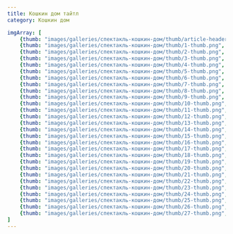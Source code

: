 ```yaml
---
title: Кошкин дом тайтл
category: Кошкин дом

imgArray: [
	{thumb: "images/galleries/спектакль-кошкин-дом/thumb/article-header-image-thumb.jpg", type: "youtube", link: "https://www.youtube.com/embed/mdFR1HYVZD8", text: "Спектакль кошкин дом видео", category: "Кошкин дом"},
	{thumb: "images/galleries/спектакль-кошкин-дом/thumb/1-thumb.png",  type: "image", link: "images/galleries/спектакль-кошкин-дом/1.png",  text: "Спектакль кошкин дом - 1",  category: "Кошкин дом"},
	{thumb: "images/galleries/спектакль-кошкин-дом/thumb/2-thumb.png",  type: "image", link: "images/galleries/спектакль-кошкин-дом/2.png",  text: "Спектакль кошкин дом - 2",  category: "Кошкин дом"},
	{thumb: "images/galleries/спектакль-кошкин-дом/thumb/3-thumb.png",  type: "image", link: "images/galleries/спектакль-кошкин-дом/3.png",  text: "Спектакль кошкин дом - 3",  category: "Кошкин дом"},
	{thumb: "images/galleries/спектакль-кошкин-дом/thumb/4-thumb.png",  type: "image", link: "images/galleries/спектакль-кошкин-дом/4.png",  text: "Спектакль кошкин дом - 4",  category: "Кошкин дом"},
	{thumb: "images/galleries/спектакль-кошкин-дом/thumb/5-thumb.png",  type: "image", link: "images/galleries/спектакль-кошкин-дом/5.png",  text: "Спектакль кошкин дом - 5",  category: "Кошкин дом"},
	{thumb: "images/galleries/спектакль-кошкин-дом/thumb/6-thumb.png",  type: "image", link: "images/galleries/спектакль-кошкин-дом/6.png",  text: "Спектакль кошкин дом - 6",  category: "Кошкин дом"},
	{thumb: "images/galleries/спектакль-кошкин-дом/thumb/7-thumb.png",  type: "image", link: "images/galleries/спектакль-кошкин-дом/7.png",  text: "Спектакль кошкин дом - 7",  category: "Кошкин дом"},
	{thumb: "images/galleries/спектакль-кошкин-дом/thumb/8-thumb.png",  type: "image", link: "images/galleries/спектакль-кошкин-дом/8.png",  text: "Спектакль кошкин дом - 8",  category: "Кошкин дом"},
	{thumb: "images/galleries/спектакль-кошкин-дом/thumb/9-thumb.png",  type: "image", link: "images/galleries/спектакль-кошкин-дом/9.png",  text: "Спектакль кошкин дом - 9",  category: "Кошкин дом"},
	{thumb: "images/galleries/спектакль-кошкин-дом/thumb/10-thumb.png", type: "image", link: "images/galleries/спектакль-кошкин-дом/10.png", text: "Спектакль кошкин дом - 10", category: "Кошкин дом"},
	{thumb: "images/galleries/спектакль-кошкин-дом/thumb/11-thumb.png", type: "image", link: "images/galleries/спектакль-кошкин-дом/11.png", text: "Спектакль кошкин дом - 11", category: "Кошкин дом"},
	{thumb: "images/galleries/спектакль-кошкин-дом/thumb/12-thumb.png", type: "image", link: "images/galleries/спектакль-кошкин-дом/12.png", text: "Спектакль кошкин дом - 12", category: "Кошкин дом"},
	{thumb: "images/galleries/спектакль-кошкин-дом/thumb/13-thumb.png", type: "image", link: "images/galleries/спектакль-кошкин-дом/13.png", text: "Спектакль кошкин дом - 13", category: "Кошкин дом"},
	{thumb: "images/galleries/спектакль-кошкин-дом/thumb/14-thumb.png", type: "image", link: "images/galleries/спектакль-кошкин-дом/14.png", text: "Спектакль кошкин дом - 14", category: "Кошкин дом"},
	{thumb: "images/galleries/спектакль-кошкин-дом/thumb/15-thumb.png", type: "image", link: "images/galleries/спектакль-кошкин-дом/15.png", text: "Спектакль кошкин дом - 15", category: "Кошкин дом"},
	{thumb: "images/galleries/спектакль-кошкин-дом/thumb/16-thumb.png", type: "image", link: "images/galleries/спектакль-кошкин-дом/16.png", text: "Спектакль кошкин дом - 16", category: "Кошкин дом"},
	{thumb: "images/galleries/спектакль-кошкин-дом/thumb/17-thumb.png", type: "image", link: "images/galleries/спектакль-кошкин-дом/17.png", text: "Спектакль кошкин дом - 17", category: "Кошкин дом"},
	{thumb: "images/galleries/спектакль-кошкин-дом/thumb/18-thumb.png", type: "image", link: "images/galleries/спектакль-кошкин-дом/18.png", text: "Спектакль кошкин дом - 18", category: "Кошкин дом"},
	{thumb: "images/galleries/спектакль-кошкин-дом/thumb/19-thumb.png", type: "image", link: "images/galleries/спектакль-кошкин-дом/19.png", text: "Спектакль кошкин дом - 19", category: "Кошкин дом"},
	{thumb: "images/galleries/спектакль-кошкин-дом/thumb/20-thumb.png", type: "image", link: "images/galleries/спектакль-кошкин-дом/20.png", text: "Спектакль кошкин дом - 20", category: "Кошкин дом"},
	{thumb: "images/galleries/спектакль-кошкин-дом/thumb/21-thumb.png", type: "image", link: "images/galleries/спектакль-кошкин-дом/21.png", text: "Спектакль кошкин дом - 21", category: "Кошкин дом"},
	{thumb: "images/galleries/спектакль-кошкин-дом/thumb/22-thumb.png", type: "image", link: "images/galleries/спектакль-кошкин-дом/22.png", text: "Спектакль кошкин дом - 22", category: "Кошкин дом"},
	{thumb: "images/galleries/спектакль-кошкин-дом/thumb/23-thumb.png", type: "image", link: "images/galleries/спектакль-кошкин-дом/23.png", text: "Спектакль кошкин дом - 23", category: "Кошкин дом"},
	{thumb: "images/galleries/спектакль-кошкин-дом/thumb/24-thumb.png", type: "image", link: "images/galleries/спектакль-кошкин-дом/24.png", text: "Спектакль кошкин дом - 24", category: "Кошкин дом"},
	{thumb: "images/galleries/спектакль-кошкин-дом/thumb/25-thumb.png", type: "image", link: "images/galleries/спектакль-кошкин-дом/25.png", text: "Спектакль кошкин дом - 25", category: "Кошкин дом"},
	{thumb: "images/galleries/спектакль-кошкин-дом/thumb/26-thumb.png", type: "image", link: "images/galleries/спектакль-кошкин-дом/26.png", text: "Спектакль кошкин дом - 26", category: "Кошкин дом"},
	{thumb: "images/galleries/спектакль-кошкин-дом/thumb/27-thumb.png", type: "image", link: "images/galleries/спектакль-кошкин-дом/27.png", text: "Спектакль кошкин дом - 27", category: "Кошкин дом"}
]
---
```

